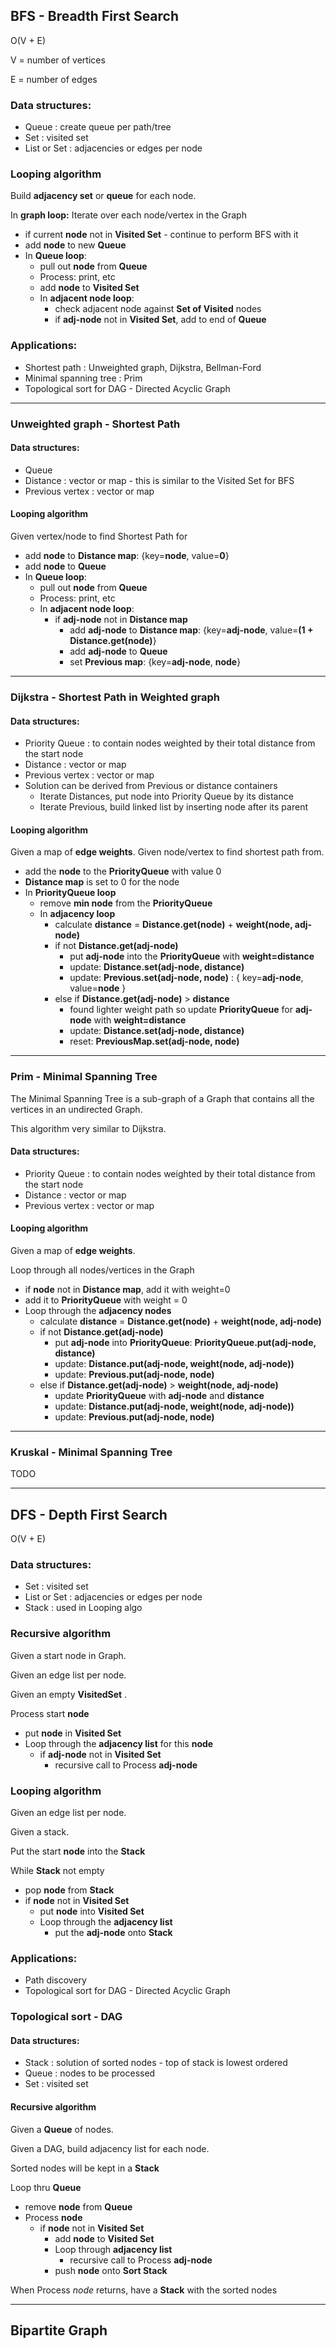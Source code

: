 
## BFS - Breadth First Search

O(V + E)

V = number of vertices

E = number of edges

### Data structures:
* Queue : create queue per path/tree
* Set : visited set
* List or Set : adjacencies or edges per node

### Looping algorithm

Build **adjacency set** or **queue** for each node.

In **graph loop:** Iterate over each node/vertex in the Graph
* if current **node** not in **Visited Set** - continue to perform BFS with it
* add **node** to new **Queue**
* In **Queue loop**:
  * pull out **node** from **Queue**
  * Process: print, etc
  * add **node** to **Visited Set**
  * In **adjacent node loop**:
    * check adjacent node against **Set of Visited** nodes
    * if **adj-node** not in **Visited Set**, add to end of **Queue**
    
### Applications: 
* Shortest path : Unweighted graph, Dijkstra, Bellman-Ford
* Minimal spanning tree : Prim
* Topological sort for DAG - Directed Acyclic Graph

---
### Unweighted graph - Shortest Path

#### Data structures:
* Queue
* Distance : vector or map - this is similar to the Visited Set for BFS
* Previous vertex : vector or map

#### Looping algorithm

Given vertex/node to find Shortest Path for
* add **node** to **Distance map**: {key=**node**, value=**0**}
* add **node** to **Queue**
* In **Queue loop**:
  * pull out **node** from **Queue**
  * Process: print, etc
  * In **adjacent node loop**:
    * if **adj-node** not in **Distance map**
      * add **adj-node** to **Distance map**: {key=**adj-node**, value=**(1 + Distance.get(node)**}
      * add **adj-node** to **Queue**
      * set **Previous map**: {key=**adj-node**, **node**}
    
---
### Dijkstra - Shortest Path in Weighted graph

#### Data structures:
* Priority Queue : to contain nodes weighted by their total distance from the start node
* Distance : vector or map
* Previous vertex : vector or map
* Solution can be derived from Previous or distance containers
  * Iterate Distances, put node into Priority Queue by its distance
  * Iterate Previous, build linked list by inserting node after its parent

#### Looping algorithm

Given a map of **edge weights**.
Given node/vertex to find shortest path from.
* add the **node** to the **PriorityQueue** with value 0
* **Distance map** is set to 0 for the node
* In **PriorityQueue loop**
  * remove **min node** from the **PriorityQueue**
  * In **adjacency loop**
    * calculate **distance** = **Distance.get(node)** + **weight(node, adj-node)**
    * if not **Distance.get(adj-node)**
      * put **adj-node** into the **PriorityQueue** with **weight=distance**
      * update: **Distance.set(adj-node, distance)**
      * update: **Previous.set(adj-node, node)** : { key=**adj-node**, value=**node** }
    * else if **Distance.get(adj-node)** > **distance**
      * found lighter weight path so update **PriorityQueue** for **adj-node** with **weight=distance**
      * update: **Distance.set(adj-node, distance)**
      * reset: **PreviousMap.set(adj-node, node)**

---
### Prim - Minimal Spanning Tree

The Minimal Spanning Tree is a sub-graph of a Graph that contains all the vertices in an undirected Graph.

This algorithm very similar to Dijkstra.

#### Data structures:
* Priority Queue : to contain nodes weighted by their total distance from the start node
* Distance : vector or map
* Previous vertex : vector or map

#### Looping algorithm

Given a map of **edge weights**.

Loop through all nodes/vertices in the Graph
  * if **node** not in **Distance map**, add it with weight=0
  * add it to **PriorityQueue** with weight = 0
  * Loop through the **adjacency nodes** 
    * calculate **distance** = **Distance.get(node)** + **weight(node, adj-node)**
    * if not **Distance.get(adj-node)**
      * put **adj-node** into **PriorityQueue**: **PriorityQueue.put(adj-node, distance)**
      * update: **Distance.put(adj-node, weight(node, adj-node))**
      * update: **Previous.put(adj-node, node)**
    * else if **Distance.get(adj-node)** > **weight(node, adj-node)**
      * update **PriorityQueue** with **adj-node** and **distance**
      * update: **Distance.put(adj-node, weight(node, adj-node))**
      * update: **Previous.put(adj-node, node)**

---
### Kruskal - Minimal Spanning Tree

TODO

---
## DFS - Depth First Search

O(V + E)

### Data structures:
* Set : visited set
* List or Set : adjacencies or edges per node
* Stack : used in Looping algo

### Recursive algorithm

Given a start node in Graph.

Given an edge list per node.

Given an empty **VisitedSet** .

Process start **node**

* put **node** in **Visited Set**
* Loop through the **adjacency list** for this **node**
  * if **adj-node** not in **Visited Set**
    * recursive call to Process **adj-node**

### Looping algorithm

Given an edge list per node.

Given a stack.

Put the start **node** into the **Stack**

While **Stack** not empty
* pop **node** from **Stack**
* if **node** not in **Visited Set**
  * put **node** into **Visited Set**
  * Loop through the **adjacency list**
    * put the **adj-node** onto **Stack**


### Applications:
* Path discovery
* Topological sort for DAG - Directed Acyclic Graph

### Topological sort - DAG

#### Data structures:
* Stack : solution of sorted nodes - top of stack is lowest ordered
* Queue : nodes to be processed
* Set : visited set

#### Recursive algorithm

Given a **Queue** of nodes.

Given a DAG, build adjacency list for each node.

Sorted nodes will be kept in a **Stack**

Loop thru **Queue**
* remove **node** from **Queue**
* Process **node**
  * if **node** not in **Visited Set**
    * add **node** to **Visited Set**
    * Loop through **adjacency list**
      * recursive call to Process **adj-node**
    * push **node** onto **Sort Stack**
      
 When Process *node* returns, have a **Stack** with the sorted nodes

---
## Bipartite Graph
